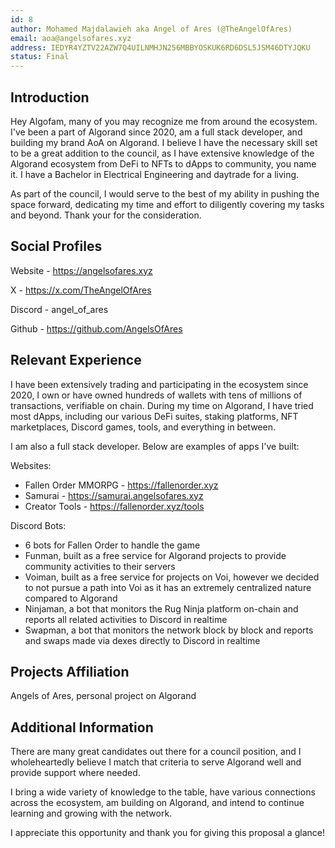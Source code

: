 ```yaml
---
id: 8
author: Mohamed Majdalawieh aka Angel of Ares (@TheAngelOfAres)
email: aoa@angelsofares.xyz
address: IEDYR4YZTV22AZW7Q4UILNMHJN256MBBYOSKUK6RD6DSL5JSM46DTYJQKU
status: Final
---
```


## Introduction

Hey Algofam, many of you may recognize me from around the ecosystem. I've been a part of Algorand since 2020, am a full stack developer, and building my brand AoA on Algorand. I believe I have the necessary skill set to be a great addition to the council, as I have extensive knowledge of the Algorand ecosystem from DeFi to NFTs to dApps to community, you name it. I have a Bachelor in Electrical Engineering and daytrade for a living.

As part of the council, I would serve to the best of my ability in pushing the space forward, dedicating my time and effort to diligently covering my tasks and beyond. Thank your for the consideration.

## Social Profiles

Website - https://angelsofares.xyz

X - https://x.com/TheAngelOfAres

Discord - angel_of_ares

Github - https://github.com/AngelsOfAres

## Relevant Experience

I have been extensively trading and participating in the ecosystem since 2020, I own or have owned hundreds of wallets with tens of millions of transactions, verifiable on chain. During my time on Algorand, I have tried most dApps, including our various DeFi suites, staking platforms, NFT marketplaces, Discord games, tools, and everything in between.

I am also a full stack developer. Below are examples of apps I've built:

Websites:
- Fallen Order MMORPG - https://fallenorder.xyz
- Samurai - https://samurai.angelsofares.xyz
- Creator Tools - https://fallenorder.xyz/tools

Discord Bots:
- 6 bots for Fallen Order to handle the game
- Funman, built as a free service for Algorand projects to provide community activities to their servers
- Voiman, built as a free service for projects on Voi, however we decided to not pursue a path into Voi as it has an extremely centralized nature compared to Algorand
- Ninjaman, a bot that monitors the Rug Ninja platform on-chain and reports all related activities to Discord in realtime
- Swapman, a bot that monitors the network block by block and reports and swaps made via dexes directly to Discord in realtime

## Projects Affiliation

Angels of Ares, personal project on Algorand

## Additional Information

There are many great candidates out there for a council position, and I wholeheartedly believe I match that criteria to serve Algorand well and provide support where needed.

I bring a wide variety of knowledge to the table, have various connections across the ecosystem, am building on Algorand, and intend to continue learning and growing with the network.

I appreciate this opportunity and thank you for giving this proposal a glance!
